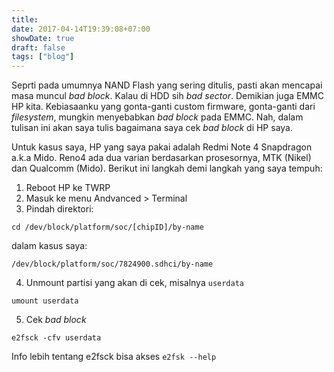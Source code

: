 ```yaml
---
title: 
date: 2017-04-14T19:39:08+07:00
showDate: true
draft: false
tags: ["blog"]
---
```

Seprti pada umumnya NAND Flash yang sering ditulis, pasti akan mencapai masa muncul *bad block*. Kalau di HDD sih *bad sector*. Demikian juga EMMC HP kita. Kebiasaanku yang gonta-ganti custom firmware, gonta-ganti dari *filesystem*, mungkin menyebabkan *bad block* pada EMMC. Nah, dalam tulisan ini akan saya tulis bagaimana saya cek *bad block* di HP saya.

Untuk kasus saya, HP yang saya pakai adalah Redmi Note 4 Snapdragon a.k.a Mido. Reno4 ada dua varian berdasarkan prosesornya, MTK (Nikel) dan Qualcomm (Mido). Berikut ini langkah demi langkah yang saya tempuh:
1. Reboot HP ke TWRP
2. Masuk ke menu Andvanced > Terminal
3. Pindah direktori: 
```
cd /dev/block/platform/soc/[chipID]/by-name
```
dalam kasus saya:
```
/dev/block/platform/soc/7824900.sdhci/by-name
```
4. Unmount partisi yang akan di cek, misalnya `userdata`
```
umount userdata
```
5. Cek *bad block*
```
e2fsck -cfv userdata
```

Info lebih tentang e2fsck bisa akses `e2fsk --help`